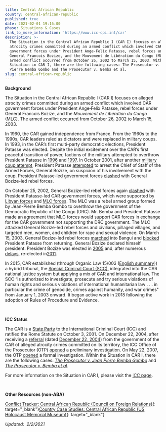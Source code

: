 ```yaml
---
title: Central African Republic
country: central-african-republic
published: true
date: 2021-02-01 19:16:00
phase: Situations & Cases
link_to_more_information: 'https://www.icc-cpi.int/car'
description: >-
  The Situation in the Central African Republic I (CAR I) focuses on alleged
  atrocity crimes committed during an armed conflict which involved CAR
  government forces under President Ange‐Felix Patasse, rebel forces under
  General Francois Bozize, and the Mouvement de Libération du Congo (MLC). The
  armed conflict occurred from October 26, 2002 to March 15, 2003. Within the
  Situation in CAR I, there are the following cases: The Prosecutor v. Jean
  Pierre Bemba Gombo and The Prosecutor v. Bemba et al.
slug: central-african-republic
---
```


**Background**

The Situation in the Central African Republic I (CAR I) focuses on alleged atrocity crimes committed during an armed conflict which involved CAR government forces under President Ange‐Felix Patasse, rebel forces under General Francois Bozize, and the *Mouvement de Libération du Congo* (MLC). The armed conflict occurred from October 26, 2002 to March 15, 2003.

In 1960, the CAR gained independence from France. From the 1960s to the 1990s, CAR leaders ruled as dictators and were replaced in military coups. In 1993, in the CAR’s first multi-party democratic elections, President Patasse was elected. Despite the initial excitement over the CAR’s first peaceful transition of power, factions of the military attempted to overthrow President Patasse in [1996](http://news.bbc.co.uk/2/hi/africa/1360313.stm) and [1997](http://news.bbc.co.uk/2/hi/africa/1360313.stm). In October 2001, after another [military coup attempt](http://news.bbc.co.uk/2/hi/africa/1355986.stm), President Patasse [attempted](http://news.bbc.co.uk/2/hi/africa/1643356.stm) to arrest the Chief of Staff of the Armed Forces, General Bozize, on suspicion of his involvement with the coup. President Patasse-led government forces [clashed](http://news.bbc.co.uk/2/hi/africa/1636193.stm) with General Bozize-led rebel forces.

On October 25, 2002, General Bozize-led rebel forces again [clashed](http://news.bbc.co.uk/2/hi/africa/2361983.stm) with President Patasse-led CAR government forces, which were supported by [Libyan forces](http://news.bbc.co.uk/2/hi/africa/2368563.stm) and [MLC forces](http://news.bbc.co.uk/2/hi/africa/2560051.stm). The MLC was a rebel armed group formed by Jean-Pierre Bemba Gombo to overthrow the government of the Democratic Republic of the Congo (DRC). Mr. Bemba and President Patasse made an agreement that MLC forces would support CAR forces in exchange for the CAR government not supporting the DRC government. The MLC attacked General Bozize-led rebel forces and civilians, pillaged villages, and targeted men, women, and children for rape and sexual violence. On March 15, 2003, General Bozize-led rebel forces [marched](http://news.bbc.co.uk/2/hi/africa/2853429.stm) into Bangui and [blocked](http://news.bbc.co.uk/2/hi/africa/2859407.stm) President Patasse from returning. General Bozize declared himself president. President Bozize was elected in [2005](http://news.bbc.co.uk/2/hi/africa/4576431.stm) and, after numerous [delays](http://af.reuters.com/article/topNews/idAFJOE6A80E720101109), re-elected in[2011](http://af.reuters.com/article/topNews/idAFJOE70S03F20110129).

In 2015, CAR established (through Organic Law 15/003 ([English summary](https://ihl-databases.icrc.org/applic/ihl/ihl-nat.nsf/implementingLaws.xsp?documentId=92C4EC76991F04C4C1257ECB004E25D5&amp;action=openDocument&amp;xp_countrySelected=CF&amp;xp_topicSelected=GVAL-992BU6&amp;from=state))) a hybrid tribunal, the [Special Criminal Court (SCC)](https://www.icjafrica.com/single-post/2018/10/23/about-the-new-special-criminal-court-in-the-central-african-republic), integrated into the CAR national justice system but applying a mix of CAR and international law. The SCC “is authorized to investigate, prosecute and try serious violations of human rights and serious violations of international humanitarian law . . . in particular the crime of genocide, crimes against humanity, and war crimes" from January 1, 2003 onward. It began active work in 2018 following the adoption of Rules of Procedure and Evidence.

&nbsp;

**ICC Status**

The CAR is a [State Party](https://asp.icc-cpi.int/en_menus/asp/states%20parties/african%20states/Pages/central%20african%20republic.aspx) to the International Criminal Court (ICC) and ratified the Rome Statute on October 3, 2001. On December 22, 2004, after receiving a [referral](https://www.legal-tools.org/uploads/tx_ltpdb/ICCProsecutor_receives_Referral_Concerning_CAR_01.pdf) (dated [December 22, 2004](https://www.legal-tools.org/uploads/tx_ltpdb/doc320182_03.pdf)) from the government of the CAR of alleged atrocity crimes committed on its territory, the ICC Office of the Prosecutor (OTP) [opened](https://www.legal-tools.org/uploads/tx_ltpdb/doc320182_03.pdf) a preliminary investigation. On May 22, 2007, the OTP [opened](https://www.icc-cpi.int/Pages/item.aspx?name=prosecutor%20opens%20investigation%20in%20the%20central%20african%20republic) a formal investigation. Within the Situation in CAR I, there are the following cases: [*The Prosecutor v. Jean Pierre Bemba Gombo*](https://www.aba-icc.org/cases/case/the-prosecutor-v-bemba/) and [*The Prosecutor v. Bemba et al*](https://www.aba-icc.org/cases/case/the-prosecutor-v-bemba-et-al/).

For more information on the Situation in CAR I, please visit the [ICC page](https://www.icc-cpi.int/car).

&nbsp;

**Other Resources (non-ABA)**

[Conflict Tracker: Central African Republic (Council on Foreign Relations)](https://www.cfr.org/global-conflict-tracker/conflict/violence-central-african-republic){: target="_blank"}[Country Case Studies: Central African Republic (US Holocaust Memorial Museum)](https://www.ushmm.org/genocide-prevention/countries/central-african-republic){: target="_blank"}

*Updated:&nbsp; 2/2/2021*
